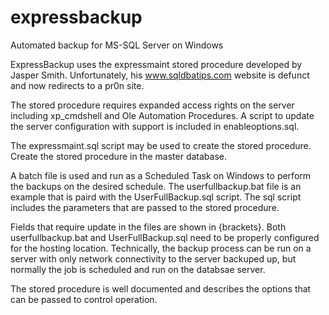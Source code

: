 # expressbackup

Automated backup for MS-SQL Server on Windows

ExpressBackup uses the expressmaint stored procedure developed by Jasper Smith.  Unfortunately, his
www.sqldbatips.com website is defunct and now redirects to a pr0n site.  

The stored procedure requires expanded access rights on the server including xp_cmdshell and Ole Automation 
Procedures.  A script to update the server configuration with support is included in enableoptions.sql.

The expressmaint.sql script may be used to create the stored procedure. Create the stored procedure in the
master database.

A batch file is used and run as a Scheduled Task on Windows to perform the backups on the desired schedule. The
userfullbackup.bat file is an example that is paird with the UserFullBackup.sql script.  The sql script 
includes the parameters that are passed to the stored procedure.

Fields that require update in the files are shown in {brackets}.  Both userfullbackup.bat and UserFullBackup.sql
need to be properly configured for the hosting location.  Technically, the backup process can be run on a server 
with only network connectivity to the server backuped up, but normally the job is scheduled and run on the
databsae server.

The stored procedure is well documented and describes the options that can be passed to control operation.
